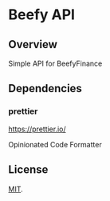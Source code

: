# Beefy API

## Overview

Simple API for BeefyFinance

## Dependencies

### prettier

https://prettier.io/

Opinionated Code Formatter

## License

[MIT](LICENSE).
